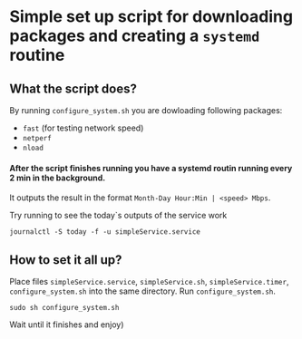 # Simple set up script for downloading packages and creating a `systemd` routine
## What the script does?
By running `configure_system.sh` you are dowloading following packages:
- `fast` (for testing network speed)
- `netperf` 
- `nload` 
#### After the script finishes running you have a systemd routin running every 2 min in the background. 
It outputs the result in the format `Month-Day Hour:Min | <speed> Mbps`.

Try running to see the today`s outputs of the service work
````
journalctl -S today -f -u simpleService.service
````
## How to set it all up? 
Place files `simpleService.service`, `simpleService.sh`, `simpleService.timer`, `configure_system.sh` into the same 
directory. Run `configure_system.sh`. 
````
sudo sh configure_system.sh
````
Wait until it finishes and enjoy)
